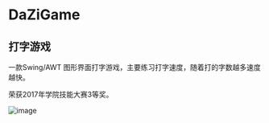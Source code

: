 # DaZiGame
## 打字游戏

一款Swing/AWT 图形界面打字游戏，主要练习打字速度，随着打的字数越多速度越快。

荣获2017年学院技能大赛3等奖。

![image](https://github.com/qxlx/DaZiGame/.png)

